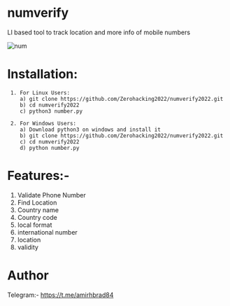# numverify
LI based tool to track location and more info of mobile numbers

![num](https://user-images.githubusercontent.com/82051128/236649970-a4f8622e-e0e3-4e5c-bf6b-ecd478c6c75c.PNG)

# Installation:
     1. For Linux Users:
        a) git clone https://github.com/Zerohacking2022/numverify2022.git
        b) cd numverify2022
        c) python3 number.py
        
     2. For Windows Users:
        a) Download python3 on windows and install it
        b) git clone https://github.com/Zerohacking2022/numverify2022.git
        c) cd numverify2022
        d) python number.py
        
# Features:-
   1. Validate Phone Number
   2. Find Location
   3. Country name
   4. Country code
   5. local format
   6. international number
   7. location
   8. validity

# Author
  Telegram:- https://t.me/amirhbrad84
